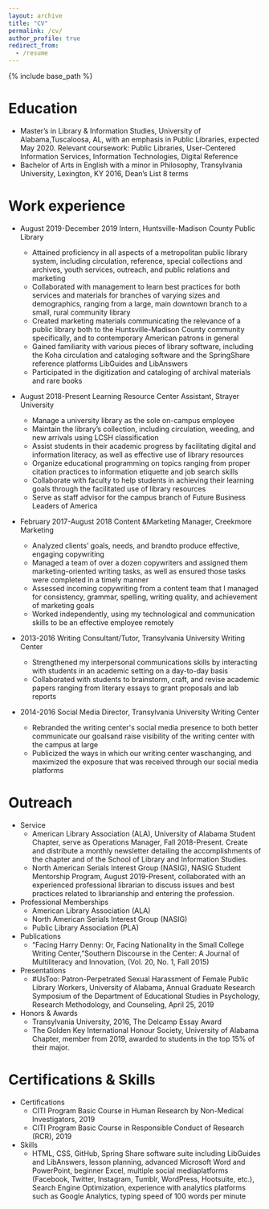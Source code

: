 ```yaml
---
layout: archive
title: "CV"
permalink: /cv/
author_profile: true
redirect_from:
  - /resume
---
```


{% include base_path %}

Education
======
* Master’s in Library & Information Studies, University of Alabama,Tuscaloosa, AL, with an emphasis in Public Libraries, expected May 2020. Relevant coursework: Public Libraries, User-Centered Information Services, Information Technologies, Digital Reference
* Bachelor of Arts in English with a minor in Philosophy, Transylvania University, Lexington, KY 2016, Dean’s List 8 terms

Work experience
======
* August 2019-December 2019 Intern, Huntsville-Madison County Public Library
  * Attained proficiency in all aspects of a metropolitan public library system, including circulation, reference, special collections and archives, youth services, outreach, and public relations and marketing
  * Collaborated with management to learn best practices for both services and materials for branches of varying sizes and demographics, ranging from a large, main downtown branch to a small, rural community library
  * Created marketing materials communicating the relevance of a public library both to the Huntsville-Madison County community specifically, and to contemporary American patrons in general
  * Gained familiarity with various pieces of library software, including the Koha circulation and cataloging software and the SpringShare reference platforms LibGuides and LibAnswers
  * Participated in the digitization and cataloging of archival materials and rare books

* August 2018-Present Learning Resource Center Assistant, Strayer University
  * Manage a university library as the sole on-campus employee
  * Maintain the library’s collection, including circulation, weeding, and new arrivals using LCSH classification
  * Assist students in their academic progress by facilitating digital and information literacy, as well as effective use of library resources
  * Organize educational programming on topics ranging from proper citation practices to information etiquette and job search skills
  * Collaborate with faculty to help students in achieving their learning goals through the facilitated use of library resources
  * Serve as staff advisor for the campus branch of Future Business Leaders of America

* February 2017-August 2018 Content &Marketing Manager, Creekmore Marketing
  * Analyzed clients’ goals, needs, and brandto produce effective, engaging copywriting
  * Managed a team of over a dozen copywriters and assigned them marketing-oriented writing tasks, as well as ensured those tasks were completed in a timely manner
  * Assessed incoming copywriting from a content team that I managed for consistency, grammar, spelling, writing quality, and achievement of marketing goals
  * Worked independently, using my technological and communication skills to be an effective employee remotely
  
* 2013-2016 Writing Consultant/Tutor, Transylvania University Writing Center
  * Strengthened my interpersonal communications skills by interacting with students in an academic setting on a day-to-day basis
  * Collaborated with students to brainstorm, craft, and revise academic papers ranging from literary essays to grant proposals and lab reports
  
* 2014-2016 Social Media Director, Transylvania University Writing Center
  * Rebranded the writing center's social media presence to both better communicate our goalsand raise visibility of the writing center with the campus at large
  * Publicized the ways in which our writing center waschanging, and maximized the exposure that was received through our social media platforms
  
Outreach
======
* Service
  * American Library Association (ALA), University of Alabama Student Chapter, serve as Operations Manager, Fall 2018-Present. Create and distribute a monthly newsletter detailing the accomplishments of the chapter and of the School of Library and Information Studies.
  * North American Serials Interest Group (NASIG), NASIG Student Mentorship Program, August 2019-Present, collaborated with an experienced professional librarian to discuss issues and best practices related to librarianship and entering the profession.
* Professional Memberships
  * American Library Association (ALA)
  * North American Serials Interest Group (NASIG)
  * Public Library Association (PLA)
* Publications
  * “Facing Harry Denny: Or, Facing Nationality in the Small College Writing Center,”Southern Discourse in the Center: A Journal of Multiliteracy and Innovation, (Vol. 20, No. 1, Fall 2015)
* Presentations
  * #UsToo: Patron-Perpetrated Sexual Harassment of Female Public Library Workers, University of Alabama, Annual Graduate Research Symposium of the Department of Educational Studies in Psychology, Research Methodology, and Counseling, April 25, 2019
* Honors & Awards
  * Transylvania University, 2016, The Delcamp Essay Award
  * The Golden Key International Honour Society, University of Alabama Chapter, member from 2019, awarded to students in the top 15% of their major.

Certifications & Skills
======
* Certifications
  * CITI Program Basic Course in Human Research by Non-Medical Investigators, 2019
  * CITI Program Basic Course in Responsible Conduct of Research (RCR), 2019
* Skills
  * HTML, CSS, GitHub, Spring Share software suite including LibGuides and LibAnswers, lesson planning, advanced Microsoft Word and PowerPoint, beginner Excel, multiple social mediaplatforms (Facebook, Twitter, Instagram, Tumblr, WordPress, Hootsuite, etc.), Search Engine Optimization, experience with analytics platforms such as Google Analytics, typing speed of 100 words per minute
 
